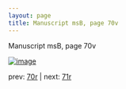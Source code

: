 ```yaml
---
layout: page
title: Manuscript msB, page 70v
---
```


Manuscript msB, page 70v

[![image](http://www.homermultitext.org/iipsrv?OBJ=IIP,1.0&FIF=/project/homer/pyramidal/deepzoom/hmt/vbbifolio/v1/vb_70v_71r.tif&WID=100&CVT=JPEG)](http://www.homermultitext.org/ict2/?urn=urn:cite2:hmt:vbbifolio.v1:vb_70v_71r)

prev:  [70r](../70r) | next:  [71r](../71r)

